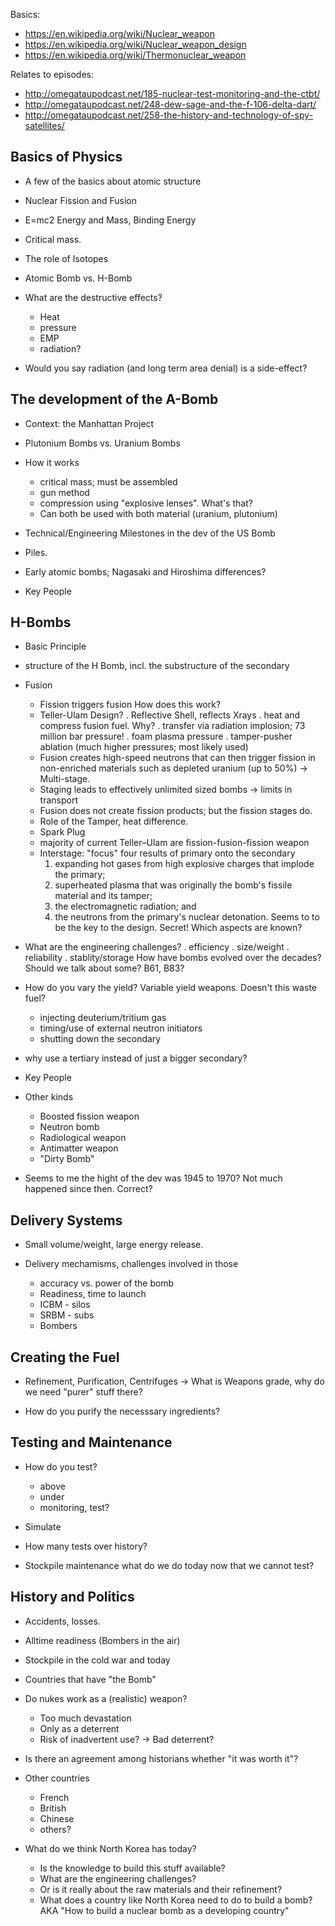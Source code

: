 Basics: 
* https://en.wikipedia.org/wiki/Nuclear_weapon
* https://en.wikipedia.org/wiki/Nuclear_weapon_design
* https://en.wikipedia.org/wiki/Thermonuclear_weapon

Relates to episodes:
* http://omegataupodcast.net/185-nuclear-test-monitoring-and-the-ctbt/
* http://omegataupodcast.net/248-dew-sage-and-the-f-106-delta-dart/
* http://omegataupodcast.net/258-the-history-and-technology-of-spy-satellites/


Basics of Physics
-------------------------------------------
* A few of the basics about atomic structure
* Nuclear Fission and Fusion
* E=mc2 Energy and Mass, Binding Energy
* Critical mass.
* The role of Isotopes
* Atomic Bomb vs. H-Bomb

* What are the destructive effects? 
  - Heat
  - pressure
  - EMP
  - radiation?

* Would you say radiation (and long term area denial) is a side-effect?


The development of the A-Bomb
------------------------------------------
* Context: the Manhattan Project

* Plutonium Bombs vs. Uranium Bombs

* How it works
  - critical mass; must be assembled  
  - gun method
  - compression using "explosive lenses". What's that?
  - Can both be used with both material (uranium, plutonium)

* Technical/Engineering Milestones in the dev of the US Bomb

* Piles.

* Early atomic bombs; Nagasaki and Hiroshima differences?

* Key People


H-Bombs
------------------------------------------
* Basic Principle

* structure of the H Bomb, incl. the substructure of the secondary


* Fusion
  - Fission triggers fusion
    How does this work?
  - Teller-Ulam Design?
    . Reflective Shell, reflects Xrays
    . heat and compress fusion fuel. Why?
      . transfer via radiation implosion; 73 million bar pressure!
      . foam plasma pressure
      . tamper-pusher ablation (much higher pressures; most likely used)
  - Fusion creates high-speed neutrons that can then 
    trigger fission in non-enriched materials such as depleted uranium (up to 50%) 
    -> Multi-stage.
  - Staging leads to effectively unlimited sized bombs -> limits in transport
  - Fusion does not create fission products; but the fission stages do.
  - Role of the Tamper, heat difference.
  - Spark Plug
  - majority of current Teller–Ulam are fission-fusion-fission weapon
  - Interstage: "focus" four results of primary onto the secondary
    1) expanding hot gases from high explosive charges that implode the primary; 
    2) superheated plasma that was originally the bomb's fissile material and its tamper; 
    3) the electromagnetic radiation; and 
    4) the neutrons from the primary's nuclear detonation. 
    Seems to to be the key to the design. Secret!
    Which aspects are known?
 

* What are the engineering challenges?
  . efficiency
  . size/weight
  . reliability
  . stablity/storage
  How have bombs evolved over the decades?
  Should we talk about some? B61, B83?

* How do you vary the yield? 
  Variable yield weapons. Doesn't this waste fuel?
  - injecting deuterium/tritium gas
  - timing/use of external neutron initiators
  - shutting down the secondary

* why use a tertiary instead of just a bigger secondary?

* Key People  

* Other kinds
  - Boosted fission weapon
  - Neutron bomb
  - Radiological weapon
  - Antimatter weapon
  - "Dirty Bomb"

* Seems to me the hight of the dev was 1945 to 1970?
  Not much happened since then. Correct?  


Delivery Systems
-------------------------------------------------

* Small volume/weight, large energy release.

* Delivery mechamisms, challenges involved in those
  - accuracy vs. power of the bomb
  - Readiness, time to launch
  - ICBM - silos
  - SRBM - subs
  - Bombers



Creating the Fuel
-------------------------------------------------

* Refinement, Purification, Centrifuges
  -> What is Weapons grade, why do we need "purer" stuff there?

* How do you purify the necesssary ingredients?


Testing and Maintenance
--------------------------------------------------
* How do you test?
  - above
  - under
  - monitoring, test?

* Simulate

* How many tests over history?  

* Stockpile maintenance
  what do we do today now that we cannot test?


History and Politics
-------------------------------------------------
* Accidents, losses.

* Alltime readiness (Bombers in the air)

* Stockpile in the cold war and today

* Countries that have "the Bomb"

* Do nukes work as a (realistic) weapon?
  - Too much devastation
  - Only as a deterrent
  - Risk of inadvertent use? -> Bad deterrent?

* Is there an agreement among historians whether "it was worth it"?  

* Other countries
  - French
  - British
  - Chinese
  - others?

* What do we think North Korea has today?
  - Is the knowledge to build this stuff available?  
  - What are the engineering challenges?
  - Or is it really about the raw materials and their refinement?
  - What does a country like North Korea need to do to build a bomb? AKA "How to build a nuclear bomb as a developing country"
  
